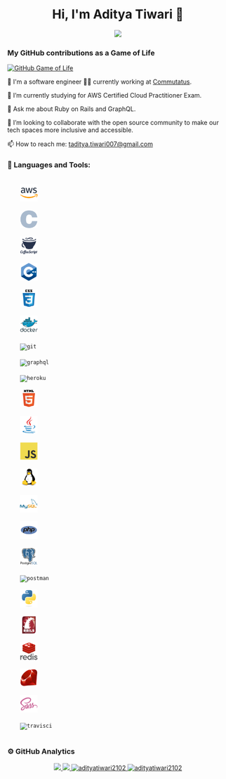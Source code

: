 <h1 align='center'>Hi, I'm Aditya Tiwari 👋</h1>
<p align='center'>
  <img src='https://komarev.com/ghpvc/?username=AdityaTiwari2102'>
</p>

### My GitHub contributions as a Game of Life

[![GitHub Game of Life](https://github4life.herokuapp.com/AdityaTiwari2102.gif)](https://github4life.herokuapp.com/AdityaTiwari2102)

🔭 I'm a software engineer 👨‍💻 currently working at [Commutatus](https://www.commutatus.com/).

🌱 I’m currently studying for AWS Certified Cloud Practitioner Exam.

💬 Ask me about Ruby on Rails and GraphQL.

👯 I’m looking to collaborate with the open source community to make our tech spaces more inclusive and accessible.

📫 How to reach me: taditya.tiwari007@gmail.com

### 🔨 Languages and Tools:
<p>
  <code>
    <img src="https://raw.githubusercontent.com/devicons/devicon/master/icons/amazonwebservices/amazonwebservices-original-wordmark.svg" alt="aws" width="40" height="40"/>
  </code> 
  <code>
    <img src="https://raw.githubusercontent.com/devicons/devicon/master/icons/c/c-original.svg" alt="c" width="40" height="40"/>
  </code>
  <code>
    <img src="https://raw.githubusercontent.com/devicons/devicon/master/icons/coffeescript/coffeescript-original-wordmark.svg" alt="coffeescript" width="40" height="40"/>
  </code> 
  <code>
    <img src="https://raw.githubusercontent.com/devicons/devicon/master/icons/cplusplus/cplusplus-original.svg" alt="cplusplus" width="40" height="40"/>
  </code>
  <code>
    <img src="https://raw.githubusercontent.com/devicons/devicon/master/icons/css3/css3-original-wordmark.svg" alt="css3" width="40" height="40"/>
  </code>
  <code>
    <img src="https://raw.githubusercontent.com/devicons/devicon/master/icons/docker/docker-original-wordmark.svg" alt="docker" width="40" height="40"/>
  </code>
  <code>
    <img src="https://www.vectorlogo.zone/logos/git-scm/git-scm-icon.svg" alt="git" width="40" height="40"/>
  </code>
  <code>
    <img src="https://www.vectorlogo.zone/logos/graphql/graphql-icon.svg" alt="graphql" width="40" height="40"/>
  </code>
  <code>
    <img src="https://www.vectorlogo.zone/logos/heroku/heroku-icon.svg" alt="heroku" width="40" height="40"/>
  </code>
  <code>
    <img src="https://raw.githubusercontent.com/devicons/devicon/master/icons/html5/html5-original-wordmark.svg" alt="html5" width="40" height="40"/>
  </code>
  <code>
    <img src="https://raw.githubusercontent.com/devicons/devicon/master/icons/java/java-original.svg" alt="java" width="40" height="40"/>
  </code>
  <code>
    <img src="https://raw.githubusercontent.com/devicons/devicon/master/icons/javascript/javascript-original.svg" alt="javascript" width="40" height="40"/>
  </code>
  <code>
    <img src="https://raw.githubusercontent.com/devicons/devicon/master/icons/linux/linux-original.svg" alt="linux" width="40" height="40"/>
  </code>
  <code>
    <img src="https://raw.githubusercontent.com/devicons/devicon/master/icons/mysql/mysql-original-wordmark.svg" alt="mysql" width="40" height="40"/>
  </code>
  <code>
    <img src="https://raw.githubusercontent.com/devicons/devicon/master/icons/php/php-original.svg" alt="php" width="40" height="40"/>
  </code>
  <code>
    <img src="https://raw.githubusercontent.com/devicons/devicon/master/icons/postgresql/postgresql-original-wordmark.svg" alt="postgresql" width="40" height="40"/>
  </code>
  <code>
    <img src="https://www.vectorlogo.zone/logos/getpostman/getpostman-icon.svg" alt="postman" width="40" height="40"/>
  </code>
  <code>
    <img src="https://raw.githubusercontent.com/devicons/devicon/master/icons/python/python-original.svg" alt="python" width="40" height="40"/>
  </code>
  <code>
    <img src="https://raw.githubusercontent.com/devicons/devicon/master/icons/rails/rails-original-wordmark.svg" alt="rails" width="40" height="40"/>
  </code> 
  <code>
    <img src="https://raw.githubusercontent.com/devicons/devicon/master/icons/redis/redis-original-wordmark.svg" alt="redis" width="40" height="40"/>
  </code>
  <code>
    <img src="https://raw.githubusercontent.com/devicons/devicon/master/icons/ruby/ruby-original.svg" alt="ruby" width="40" height="40"/>
  </code>
  <code>
    <img src="https://raw.githubusercontent.com/devicons/devicon/master/icons/sass/sass-original.svg" alt="sass" width="40" height="40"/>
  </code>
  <code>
    <img src="https://www.vectorlogo.zone/logos/travis-ci/travis-ci-icon.svg" alt="travisci" width="40" height="40"/>
  </code>
</p>

### ⚙️ GitHub Analytics

<p align="center">
  <a href="https://github.com/AdityaTiwari2102">
    <img src='https://github-readme-stats.vercel.app/api?username=AdityaTiwari2102&count_private=true&include_all_commits=true&show_icons=true&theme=dark&locale=en'/>
    <img src='https://github-readme-stats-eight-theta.vercel.app/api/top-langs/?username=AdityaTiwari2102&theme=dark&layout=compact&locale=en'/>
    <img src="https://github-readme-streak-stats.herokuapp.com/?user=adityatiwari2102&theme=dark" alt="adityatiwari2102" />
    <img src='https://github-profile-trophy.vercel.app/?username=AdityaTiwari2102&theme=juicyfresh' alt="adityatiwari2102" />
  </a>
</p>
